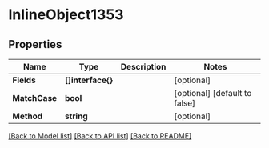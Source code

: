 # InlineObject1353

## Properties

Name | Type | Description | Notes
------------ | ------------- | ------------- | -------------
**Fields** | **[]interface{}** |  | [optional] 
**MatchCase** | **bool** |  | [optional] [default to false]
**Method** | **string** |  | [optional] 

[[Back to Model list]](../README.md#documentation-for-models) [[Back to API list]](../README.md#documentation-for-api-endpoints) [[Back to README]](../README.md)


